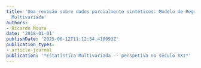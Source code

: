 ```yaml
---
title: 'Uma revisão sobre dados parcialmente sintéticos: Modelo de Regressão Linear
  Multivariada'
authors:
- Ricardo Moura
date: '2018-01-01'
publishDate: '2025-06-12T11:12:54.410093Z'
publication_types:
- article-journal
publication: '*Estatı́stica Multivariada -- perspetiva no século XXI*'
---
```

